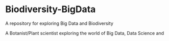# Biodiversity-BigData
A repository for exploring Big Data and Biodiversity

A Botanist/Plant scientist exploring the world of Big Data, Data Science and  
